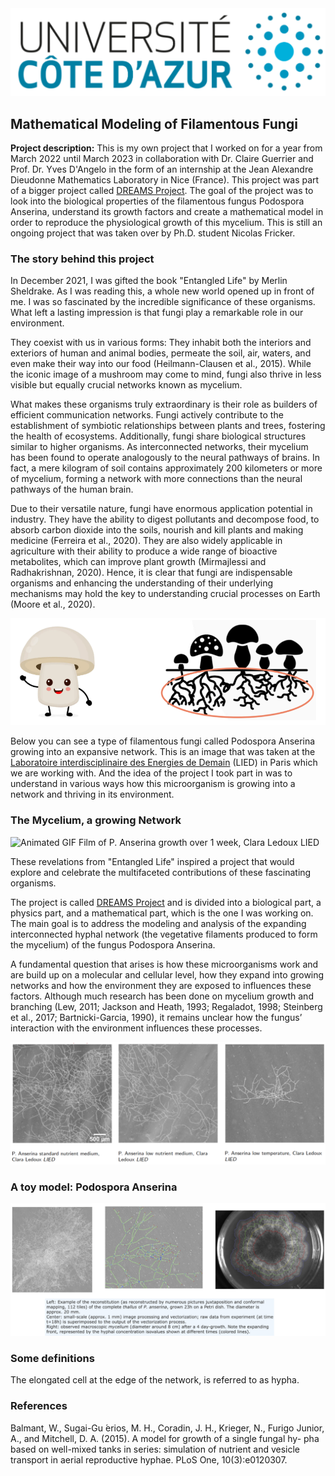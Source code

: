 <img src="../images/uca.jpg?raw=true"/>

## Mathematical Modeling of Filamentous Fungi

**Project description:** This is my own project that I worked on for a year from March 2022 until March 2023 in collaboration with Dr. Claire Guerrier and Prof. Dr. Yves D'Angelo in the form of an internship at the Jean Alexandre Dieudonne Mathematics Laboratory in Nice (France). This project was part of a bigger project called [DREAMS Project](http://www.dyco.fr/index.php/DREAMS). The goal of the project was to look into the biological properties of the filamentous fungus Podospora Anserina, understand its growth factors and create a mathematical model in order to reproduce the physiological growth of this mycelium. This is still an ongoing project that was taken over by Ph.D. student Nicolas Fricker. 

### The story behind this project

In December 2021, I was gifted the book "Entangled Life" by Merlin Sheldrake. As I was reading this, a whole new world opened up in front of me. I was so fascinated by the incredible significance of these organisms. What left a lasting impression is that fungi play a remarkable role in our environment. 

They coexist with us in various forms: They inhabit both the interiors and exteriors of human and animal bodies, permeate the soil, air, waters, and even make their way into our food (Heilmann-Clausen et al., 2015). While the iconic image of a mushroom may come to mind, fungi also thrive in less visible but equally crucial networks known as mycelium.

What makes these organisms truly extraordinary is their role as builders of efficient communication networks. Fungi actively contribute to the establishment of symbiotic relationships between plants and trees, fostering the health of ecosystems. Additionally, fungi share biological structures similar to higher organisms. As interconnected networks, their mycelium has been found to operate analogously to the neural pathways of brains. In fact, a mere kilogram of soil contains approximately 200 kilometers or more of mycelium, forming a network with more connections than the neural pathways of the human brain.

Due to their versatile nature, fungi have enormous application potential in industry. They have the ability to digest pollutants and decompose food, to absorb carbon dioxide into the soils, nourish and kill plants and making medicine (Ferreira et al., 2020). They are also widely applicable in agriculture with their ability to produce a wide range of bioactive metabolites, which can improve plant growth (Mirmajlessi and Radhakrishnan, 2020). Hence, it is clear that fungi are indispensable organisms and enhancing the understanding of their underlying mechanisms may hold the key to understanding crucial processes on Earth (Moore et al., 2020).


<img src="../images/fungil.png?raw=true"/>


Below you can see a type of filamentous fungi called Podospora Anserina growing into an expansive network. This is an image that was taken at the [Laboratoire interdisciplinaire des Energies de Demain](https://b2c.sdv.univ-paris-diderot.fr/) (LIED) in Paris which we are working with. And the idea of the project I took part in was to understand in various ways how this microorganism is growing into a network and thriving in its environment.

### The Mycelium, a growing Network

<img src="../images/growth.gif" alt="Animated GIF">
Film of P. Anserina growth over 1 week, Clara Ledoux LIED

These revelations from "Entangled Life" inspired a project that would explore and celebrate the multifaceted contributions of these fascinating organisms.

The project is called [DREAMS Project](http://www.dyco.fr/index.php/DREAMS) and is divided into a biological part, a physics part, and a mathematical part, which is the one I was working on. The main goal is to address the modeling and analysis of the expanding interconnected hyphal network (the vegetative filaments produced to form the mycelium) of the fungus Podospora Anserina. 

A fundamental question that arises is how these microorganisms work and are build up on a molecular and cellular level, how they expand into growing networks and how the environment they are exposed to influences these factors. Although much research has been done on mycelium growth and branching (Lew, 2011; Jackson and Heath, 1993; Regaladot, 1998; Steinberg et al., 2017; Bartnicki-Garcia, 1990), it remains unclear how the fungus’ interaction with the environment influences these processes.

<img src="../images/para.png?raw=true"/>






### A toy model: Podospora Anserina

<img src="../images/podospora.png?raw=true"/>


### Some definitions

The elongated cell at the edge of the network, is referred to as hypha.

### References

Balmant, W., Sugai-Gu ́erios, M. H., Coradin, J. H., Krieger, N., Furigo Junior, A., and Mitchell, D. A. (2015). A model for growth of a single fungal hy- pha based on well-mixed tanks in series: simulation of nutrient and vesicle transport in aerial reproductive hyphae. PLoS One, 10(3):e0120307.
